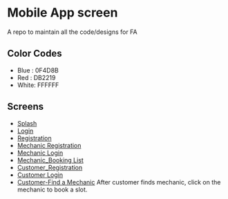# Mobile App screen
A repo to maintain all the code/designs for FA

## Color Codes
- Blue : 0F4D8B
- Red : DB2219
- White: FFFFFF

## Screens

* [Splash](splash_small.png)
* [Login](login_small.png)
* [Registration](Register_Option.png)
* [Mechanic Registration](Mechanic_Register.png)
* [Mechanic Login](Mechanic_Login.png)
* [Mechanic_Booking List](Mechanic_BookingList.png)
* [Customer_Registration](Customer_Register.png)
* [Customer Login](Customer_Login.png)
* [Customer-Find a Mechanic](Customer_Login2.png) After customer finds mechanic, click on the mechanic to book a slot.
